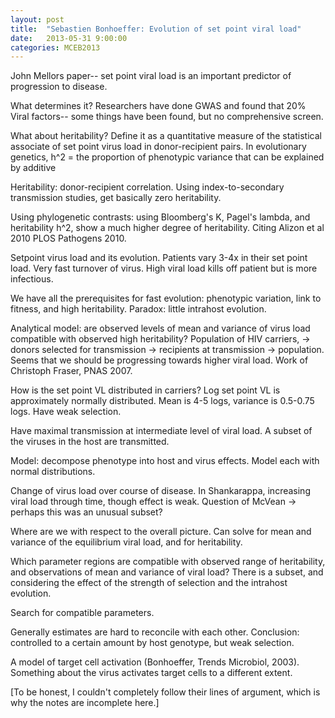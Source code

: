 ```yaml
---
layout: post
title:  "Sebastien Bonhoeffer: Evolution of set point viral load"
date:   2013-05-31 9:00:00
categories: MCEB2013
---
```


John Mellors paper-- set point viral load is an important predictor of progression to disease.

What determines it?
Researchers have done GWAS and found that 20%
Viral factors-- some things have been found, but no comprehensive screen.

What about heritability?
Define it as a quantitative measure of the statistical associate of set point virus load in donor-recipient pairs.
In evolutionary genetics, h^2 = the proportion of phenotypic variance that can be explained by additive

Heritability: donor-recipient correlation.
Using index-to-secondary transmission studies, get basically zero heritability.

Using phylogenetic contrasts: using Bloomberg's K, Pagel's lambda, and heritability h^2, show a much higher degree of heritability.
Citing Alizon et al 2010 PLOS Pathogens 2010.

Setpoint virus load and its evolution.
Patients vary 3-4x in their set point load.
Very fast turnover of virus.
High viral load kills off patient but is more infectious.

We have all the prerequisites for fast evolution: phenotypic variation, link to fitness, and high heritability.
Paradox: little intrahost evolution.

Analytical model: are observed levels of mean and variance of virus load compatible with observed high heritability?
Population of HIV carriers, -> donors selected for transmission -> recipients at transmission -> population.
Seems that we should be progressing towards higher viral load.
Work of Christoph Fraser, PNAS 2007.

How is the set point VL distributed in carriers?
Log set point VL is approximately normally distributed.
Mean is 4-5 logs, variance is 0.5-0.75 logs.
Have weak selection.

Have maximal transmission at intermediate level of viral load.
A subset of the viruses in the host are transmitted.

Model: decompose phenotype into host and virus effects.
Model each with normal distributions.

Change of virus load over course of disease.
In Shankarappa, increasing viral load through time, though effect is weak.
Question of McVean -> perhaps this was an unusual subset?

Where are we with respect to the overall picture.
Can solve for mean and variance of the equilibrium viral load, and for heritability.

Which parameter regions are compatible with observed range of heritability, and observations of mean and variance of viral load?
There is a subset, and considering the effect of the strength of selection and the intrahost evolution.

Search for compatible parameters.

Generally estimates are hard to reconcile with each other.
Conclusion: controlled to a certain amount by host genotype, but weak selection.

A model of target cell activation (Bonhoeffer, Trends Microbiol, 2003).
Something about the virus activates target cells to a different extent.

[To be honest, I couldn't completely follow their lines of argument, which is why the notes are incomplete here.]
